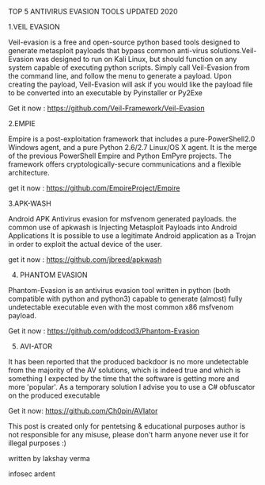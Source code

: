TOP 5 ANTIVIRUS EVASION TOOLS UPDATED 2020

1.VEIL EVASION

Veil-evasion is a free and open-source python based tools designed to generate metasploit payloads that bypass common anti-virus solutions.Veil-Evasion was designed to run on Kali Linux, but should function on any system capable of executing python scripts. Simply call Veil-Evasion from the command line, and follow the menu to generate a payload. Upon creating the payload, Veil-Evasion will ask if you would like the payload file to be converted into an executable by Pyinstaller or Py2Exe

Get it now : https://github.com/Veil-Framework/Veil-Evasion


2.EMPIE

Empire is a post-exploitation framework that includes a pure-PowerShell2.0 Windows agent, and a pure Python 2.6/2.7 Linux/OS X agent. It is the merge of the previous PowerShell Empire and Python EmPyre projects. The framework offers cryptologically-secure communications and a flexible architecture.

get it now : https://github.com/EmpireProject/Empire


3.APK-WASH

Android APK Antivirus evasion for msfvenom generated payloads. the common use of apkwash is Injecting Metasploit Payloads into Android Applications It is possible to use a legitimate Android application as a Trojan in order to exploit the actual device of the user.

get it now : https://github.com/jbreed/apkwash


4. PHANTOM EVASION

Phantom-Evasion is an antivirus evasion tool written in python (both compatible with python and python3) capable to generate (almost) fully undetectable executable even with the most common x86 msfvenom payload.

Get it now : https://github.com/oddcod3/Phantom-Evasion


5. AVI-ATOR

It has been reported that the produced backdoor is no more undetectable from the majority of the AV solutions, which is indeed true and which is something I expected by the time that the software is getting more and more 'popular'. As a temporary solution I advise you to use a C# obfuscator on the produced executable

Get it now: https://github.com/Ch0pin/AVIator


This post is created only for pentetsing & educational purposes author is not responsible for any misuse, please don't harm anyone never use it for illegal purposes :)

written by
lakshay verma

infosec ardent
